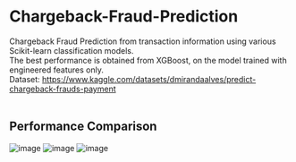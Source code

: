 # Chargeback-Fraud-Prediction
Chargeback Fraud Prediction from transaction information using various Scikit-learn classification models. <br>
The best performance is obtained from XGBoost, on the model trained with engineered features only. <br>
Dataset: <a> https://www.kaggle.com/datasets/dmirandaalves/predict-chargeback-frauds-payment </a> <br>
<br>
## Performance Comparison
![image](https://github.com/user-attachments/assets/718c2afb-52ea-4cfd-a8ad-98452371e2df)
![image](https://github.com/user-attachments/assets/f8059f12-0fe2-4e15-aedf-8ecbe85e3d10)
![image](https://github.com/user-attachments/assets/6a68542e-b4f9-41e7-a8d2-8d9018773768)
